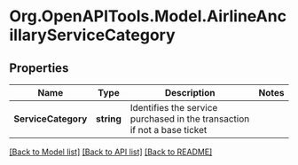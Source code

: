 # Org.OpenAPITools.Model.AirlineAncillaryServiceCategory
## Properties

Name | Type | Description | Notes
------------ | ------------- | ------------- | -------------
**ServiceCategory** | **string** | Identifies the service purchased in the transaction if not a base ticket | 

[[Back to Model list]](../README.md#documentation-for-models) [[Back to API list]](../README.md#documentation-for-api-endpoints) [[Back to README]](../README.md)

